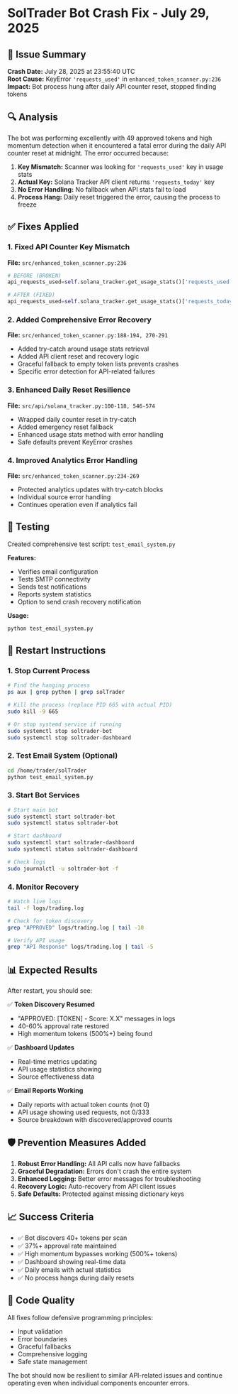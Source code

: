 # SolTrader Bot Crash Fix - July 29, 2025

## 🚨 Issue Summary

**Crash Date:** July 28, 2025 at 23:55:40 UTC  
**Root Cause:** KeyError `'requests_used'` in `enhanced_token_scanner.py:236`  
**Impact:** Bot process hung after daily API counter reset, stopped finding tokens

## 🔍 Analysis

The bot was performing excellently with 49 approved tokens and high momentum detection when it encountered a fatal error during the daily API counter reset at midnight. The error occurred because:

1. **Key Mismatch:** Scanner was looking for `'requests_used'` key in usage stats
2. **Actual Key:** Solana Tracker API client returns `'requests_today'` key  
3. **No Error Handling:** No fallback when API stats fail to load
4. **Process Hang:** Daily reset triggered the error, causing the process to freeze

## ✅ Fixes Applied

### 1. Fixed API Counter Key Mismatch
**File:** `src/enhanced_token_scanner.py:236`
```python
# BEFORE (BROKEN)
api_requests_used=self.solana_tracker.get_usage_stats()['requests_used']

# AFTER (FIXED)  
api_requests_used=self.solana_tracker.get_usage_stats()['requests_today']
```

### 2. Added Comprehensive Error Recovery
**File:** `src/enhanced_token_scanner.py:188-194, 270-291`

- Added try-catch around usage stats retrieval
- Added API client reset and recovery logic
- Graceful fallback to empty token lists prevents crashes
- Specific error detection for API-related failures

### 3. Enhanced Daily Reset Resilience  
**File:** `src/api/solana_tracker.py:100-118, 546-574`

- Wrapped daily counter reset in try-catch
- Added emergency reset fallback
- Enhanced usage stats method with error handling
- Safe defaults prevent KeyError crashes

### 4. Improved Analytics Error Handling
**File:** `src/enhanced_token_scanner.py:234-269`

- Protected analytics updates with try-catch blocks
- Individual source error handling  
- Continues operation even if analytics fail

## 🧪 Testing

Created comprehensive test script: `test_email_system.py`

**Features:**
- Verifies email configuration
- Tests SMTP connectivity  
- Sends test notifications
- Reports system statistics
- Option to send crash recovery notification

**Usage:**
```bash
python test_email_system.py
```

## 🚀 Restart Instructions

### 1. Stop Current Process
```bash
# Find the hanging process
ps aux | grep python | grep solTrader

# Kill the process (replace PID 665 with actual PID)
sudo kill -9 665

# Or stop systemd service if running
sudo systemctl stop soltrader-bot
sudo systemctl stop soltrader-dashboard
```

### 2. Test Email System (Optional)
```bash
cd /home/trader/solTrader
python test_email_system.py
```

### 3. Start Bot Services
```bash
# Start main bot
sudo systemctl start soltrader-bot
sudo systemctl status soltrader-bot

# Start dashboard  
sudo systemctl start soltrader-dashboard
sudo systemctl status soltrader-dashboard

# Check logs
sudo journalctl -u soltrader-bot -f
```

### 4. Monitor Recovery
```bash
# Watch live logs
tail -f logs/trading.log

# Check for token discovery
grep "APPROVED" logs/trading.log | tail -10

# Verify API usage
grep "API Response" logs/trading.log | tail -5
```

## 📊 Expected Results

After restart, you should see:

✅ **Token Discovery Resumed**
- "APPROVED: [TOKEN] - Score: X.X" messages in logs
- 40-60% approval rate restored  
- High momentum tokens (500%+) being found

✅ **Dashboard Updates**
- Real-time metrics updating
- API usage statistics showing
- Source effectiveness data

✅ **Email Reports Working**  
- Daily reports with actual token counts (not 0)
- API usage showing used requests, not 0/333
- Source breakdown with discovered/approved counts

## 🛡️ Prevention Measures Added

1. **Robust Error Handling:** All API calls now have fallbacks
2. **Graceful Degradation:** Errors don't crash the entire system
3. **Enhanced Logging:** Better error messages for troubleshooting  
4. **Recovery Logic:** Auto-recovery from API client issues
5. **Safe Defaults:** Protected against missing dictionary keys

## 📈 Success Criteria

- ✅ Bot discovers 40+ tokens per scan
- ✅ 37%+ approval rate maintained
- ✅ High momentum bypasses working (500%+ tokens)  
- ✅ Dashboard showing real-time data
- ✅ Daily emails with actual statistics
- ✅ No process hangs during daily resets

## 🔧 Code Quality

All fixes follow defensive programming principles:
- Input validation
- Error boundaries  
- Graceful fallbacks
- Comprehensive logging
- Safe state management

The bot should now be resilient to similar API-related issues and continue operating even when individual components encounter errors.